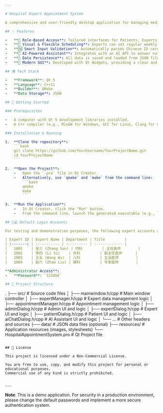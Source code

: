 ```yaml
---

# Hospital Expert Appointment System

A comprehensive and user-friendly desktop application for managing medical expert appointments, built with Qt. This system supports three distinct roles (Patients, Medical Experts, and Administrators) to facilitate seamless booking, intelligent schedule management, and robust data oversight.

## ✨ Features

-   **👥 Role-Based Access**: Tailored interfaces for Patients, Experts, and Administrators.
-   **📅 Visual & Flexible Scheduling**: Experts can set regular weekly availability and special dates with custom time slots and capacity limits.
-   **🆔 Smart Input Validation**: Automatically parses Chinese ID cards to extract gender and age. Validates phone numbers in real-time.
-   **🤖 AI-Powered Assistant**: Integrates with an AI API to answer natural language questions about schedules and availability.
-   **💾 Data Persistence**: All data is saved and loaded from JSON files, supporting easy import/export for backup and administration.
-   **🎨 Modern GUI**: Developed with Qt Widgets, providing a clean and intuitive user experience.

## 🛠️ Tech Stack

-   **Framework**: Qt 5
-   **Language**: C++11
-   **Builder**: QMake
-   **Data Storage**: JSON

## 🚀 Getting Started

### Prerequisites

-   A computer with Qt 5 development libraries installed.
-   A C++ compiler (e.g., MinGW for Windows, GCC for Linux, Clang for macOS).

### Installation & Running

1.  **Clone the repository**:
    ```bash
    git clone https://github.com/YourUsername/YourProjectName.git
    cd YourProjectName
    ```

2.  **Open the Project**:
    -   Open the `.pro` file in Qt Creator.
    -   Alternatively, use `qmake` and `make` from the command line:
        ```bash
        qmake
        make
        ```

3.  **Run the Application**:
    -   In Qt Creator, click the "Run" button.
    -   From the command line, launch the generated executable (e.g., `./HospitalAppointmentSystem` on Linux, `release/HospitalAppointmentSystem.exe` on Windows).

## 👨💻 Default Login Accounts

For testing and demonstration purposes, the following expert accounts are pre-configured in the system. The default password for all accounts is **`123456`**.

| Expert ID | Expert Name | Department | Title         |
| :-------: | :---------- | :--------- | :------------ |
|   1001    | 张三 (Zhang San) | 内科         | 主任医师        |
|   1002    | 李四 (Li Si)    | 外科         | 副主任医师      |
|   1003    | 王五 (Wang Wu)  | 儿科         | 主治医师        |
|   1004    | 赵六 (Zhao Liu) | 眼科         | 专家医师        |

**Administrator Access**:
-   **Password**: `123456`

## 📁 Project Structure

```
.
├── src/                    # Source code files
│   ├── mainwindow.h/cpp    # Main window controller
│   ├── expertManager.h/cpp # Expert data management logic
│   ├── appointmentManager.h/cpp # Appointment management logic
│   ├── adminDialog.h/cpp    # Admin UI and logic
│   ├── expertDialog.h/cpp   # Expert UI and logic
│   ├── patientDialog.h/cpp  # Patient UI and logic
│   ├── aiChatDialog.h/cpp  # AI Assistant UI and logic
│   └── ...                 # Other headers and sources
├── data/                   # JSON data files (optional)
├── resources/              # Application resources (images, stylesheets)
└── HospitalAppointmentSystem.pro # Qt Project file
```

## 📄 License

This project is licensed under a Non-Commercial License.

You are free to use, copy, and modify this project for personal or educational purposes.
Commercial use of any kind is strictly prohibited.


---
```


**Note**: This is a demo application. For security in a production environment, please change the default passwords and implement a more secure authentication system.
